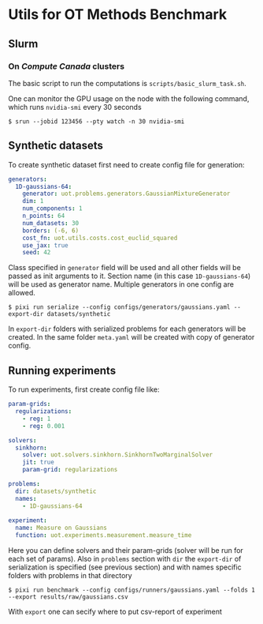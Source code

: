 # Utils for OT Methods Benchmark

## Slurm

### On *Compute Canada* clusters

The basic script to run the computations is `scripts/basic_slurm_task.sh`.

One can monitor the GPU usage on the node with the following command, which runs `nvidia-smi` every 30 seconds
```
$ srun --jobid 123456 --pty watch -n 30 nvidia-smi
```

## Synthetic datasets

To create synthetic dataset first need to create config file for generation:

```yaml
generators:
  1D-gaussians-64:
    generator: uot.problems.generators.GaussianMixtureGenerator
    dim: 1
    num_components: 1
    n_points: 64
    num_datasets: 30
    borders: (-6, 6)
    cost_fn: uot.utils.costs.cost_euclid_squared
    use_jax: true
    seed: 42
```

Class specified in `generator` field will be used and all other fields will be passed as init arguments to it. Section name (in this case `1D-gaussians-64`) will be used as generator name. Multiple generators in one config are allowed.

```
$ pixi run serialize --config configs/generators/gaussians.yaml --export-dir datasets/synthetic
```

In `export-dir` folders with serialized problems for each generators will be created. In the same folder `meta.yaml` will be created with copy of generator config. 

## Running experiments

To run experiments, first create config file like:

```yaml
param-grids:
  regularizations:
    - reg: 1
    - reg: 0.001

solvers:
  sinkhorn:
    solver: uot.solvers.sinkhorn.SinkhornTwoMarginalSolver
    jit: true
    param-grid: regularizations

problems:
  dir: datasets/synthetic
  names:
    - 1D-gaussians-64
  
experiment: 
  name: Measure on Gaussians
  function: uot.experiments.measurement.measure_time
```

Here you can define solvers and their param-grids (solver will be run for each set of params). Also in `problems` section with `dir` the `export-dir` of serialization is specified (see previous section) and with names specific folders with problems in that directory

```
$ pixi run benchmark --config configs/runners/gaussians.yaml --folds 1 --export results/raw/gaussians.csv
```

With `export` one can secify where to put csv-report of experiment

